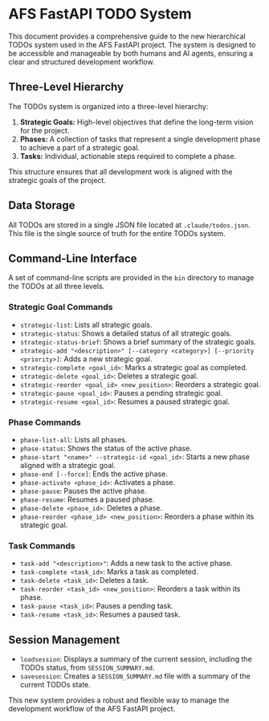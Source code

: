 # AFS FastAPI TODO System

This document provides a comprehensive guide to the new hierarchical TODOs system used in the AFS FastAPI project. The system is designed to be accessible and manageable by both humans and AI agents, ensuring a clear and structured development workflow.

## Three-Level Hierarchy

The TODOs system is organized into a three-level hierarchy:

1.  **Strategic Goals:** High-level objectives that define the long-term vision for the project.
2.  **Phases:** A collection of tasks that represent a single development phase to achieve a part of a strategic goal.
3.  **Tasks:** Individual, actionable steps required to complete a phase.

This structure ensures that all development work is aligned with the strategic goals of the project.

## Data Storage

All TODOs are stored in a single JSON file located at `.claude/todos.json`. This file is the single source of truth for the entire TODOs system.

## Command-Line Interface

A set of command-line scripts are provided in the `bin` directory to manage the TODOs at all three levels.

### Strategic Goal Commands

-   `strategic-list`: Lists all strategic goals.
-   `strategic-status`: Shows a detailed status of all strategic goals.
-   `strategic-status-brief`: Shows a brief summary of the strategic goals.
-   `strategic-add "<description>" [--category <category>] [--priority <priority>]`: Adds a new strategic goal.
-   `strategic-complete <goal_id>`: Marks a strategic goal as completed.
-   `strategic-delete <goal_id>`: Deletes a strategic goal.
-   `strategic-reorder <goal_id> <new_position>`: Reorders a strategic goal.
-   `strategic-pause <goal_id>`: Pauses a pending strategic goal.
-   `strategic-resume <goal_id>`: Resumes a paused strategic goal.

### Phase Commands

-   `phase-list-all`: Lists all phases.
-   `phase-status`: Shows the status of the active phase.
-   `phase-start "<name>" --strategic-id <goal_id>`: Starts a new phase aligned with a strategic goal.
-   `phase-end [--force]`: Ends the active phase.
-   `phase-activate <phase_id>`: Activates a phase.
-   `phase-pause`: Pauses the active phase.
-   `phase-resume`: Resumes a paused phase.
-   `phase-delete <phase_id>`: Deletes a phase.
-   `phase-reorder <phase_id> <new_position>`: Reorders a phase within its strategic goal.

### Task Commands

-   `task-add "<description>"`: Adds a new task to the active phase.
-   `task-complete <task_id>`: Marks a task as completed.
-   `task-delete <task_id>`: Deletes a task.
-   `task-reorder <task_id> <new_position>`: Reorders a task within its phase.
-   `task-pause <task_id>`: Pauses a pending task.
-   `task-resume <task_id>`: Resumes a paused task.

## Session Management

-   `loadsession`: Displays a summary of the current session, including the TODOs status, from `SESSION_SUMMARY.md`.
-   `savesession`: Creates a `SESSION_SUMMARY.md` file with a summary of the current TODOs state.

This new system provides a robust and flexible way to manage the development workflow of the AFS FastAPI project.
